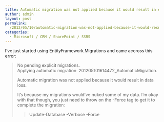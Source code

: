 ```yaml
---
title: Automatic migration was not applied because it would result in data loss.
author: admin
layout: post
permalink: 
  /2012/05/10/automatic-migration-was-not-applied-because-it-would-result-in-data-loss/
categories:
  - Microsoft / CRM / SharePoint / SSRS
---
```



I’ve just started using EntityFramework.Migrations and came accross this error:

> No pending explicit migrations.  
> Applying automatic migration: 201205101614472_AutomaticMigration.  
>   
> Automatic migration was not applied because it would result in data loss. 
>   
> It’s because my migrations would’ve nuked some of my data. I’m okay with that though, you just need to throw on the -Force tag to get it to complete the migration:
> 
> > Update-Database -Verbose -Force 
> 
>
